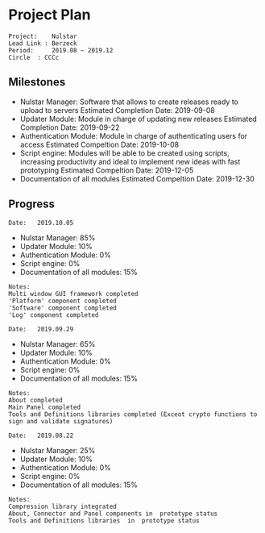 # Project Plan
```
Project:	Nulstar
Lead Link : Berzeck
Period: 	2019.08 ~ 2019.12
Circle	: CCCc
```
## Milestones

- Nulstar Manager: Software that allows to create releases ready to  upload to servers
   Estimated Completion Date: 2019-09-08
- Updater Module: Module in charge of updating new releases
   Estimated Completion Date: 2019-09-22
- Authentication Module: Module in charge of authenticating users for access
   Estimated Compeltion Date: 2019-10-08
- Script engine: Modules will be able to be created using scripts, increasing productivity and ideal to implement new ideas with fast prototyping
   Estimated Compeltion Date: 2019-12-05
- Documentation of all modules
   Estimated Compeltion Date: 2019-12-30

## Progress 

```
Date: 	2019.10.05 
```

- Nulstar Manager: 85%
- Updater Module: 10%
- Authentication Module: 0%
- Script engine: 0%
- Documentation of all modules: 15%

```
Notes:
Multi window GUI framework completed
'Platform' component completed
'Software' component completed
'Log' component completed
```

```
Date: 	2019.09.29 
```

- Nulstar Manager: 65%
- Updater Module: 10%
- Authentication Module: 0%
- Script engine: 0%
- Documentation of all modules: 15%

```
Notes:
About completed
Main Panel completed
Tools and Definitions libraries completed (Exceot crypto functions to sign and validate signatures)
```

```
Date: 	2019.08.22 
```

- Nulstar Manager: 25%
- Updater Module: 10%
- Authentication Module: 0%
- Script engine: 0%
- Documentation of all modules: 15%

```
Notes:
Compression library integrated
About, Connector and Panel components in  prototype status
Tools and Definitions libraries  in  prototype status

```
